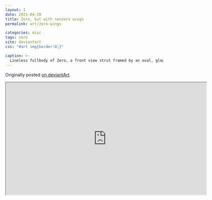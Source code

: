 ```yaml
---
layout: 1
date: 2021-04-20
title: Zero, but with nonzero wings
permalink: art/zero-wings

categories: misc
tags: zero
site: deviantart
css: "#art img{border:0;}"

caption: >-
  Lineless fullbody of Zero, a front view strut framed by an oval, glowing number "0" above his head. He appears to have multiple sets of wings.
---
```

Originally posted [on deviantArt](https://www.deviantart.com/a-flyleaf/art/Zero-but-with-nonzero-wings-876989162).

<iframe width="640" height="360" src="https://www.youtube-nocookie.com/embed/ibHVHaFWqV8?modestbranding=1&amp;rel=0"></iframe>